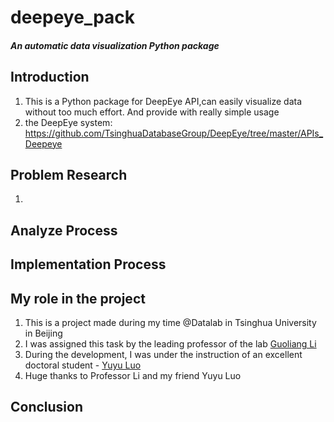 # deepeye_pack

##### *An automatic data visualization Python package*

## Introduction
1. This is a Python package for DeepEye API,can easily visualize data without too much effort. And provide with really simple usage
2. the DeepEye system: https://github.com/TsinghuaDatabaseGroup/DeepEye/tree/master/APIs_Deepeye

## Problem Research
1. 

## Analyze Process
## Implementation Process

## My role in the project
1. This is a project made during my time @Datalab in Tsinghua University in Beijing
2. I was assigned this task by the leading professor of the lab [Guoliang Li](http://dbgroup.cs.tsinghua.edu.cn/ligl/)
3. During the development, I was under the instruction of an excellent doctoral student - [Yuyu Luo](https://scholar.google.com/citations?user=FAjYJkQAAAAJ&hl=en)
4. Huge thanks to Professor Li and my friend Yuyu Luo

## Conclusion